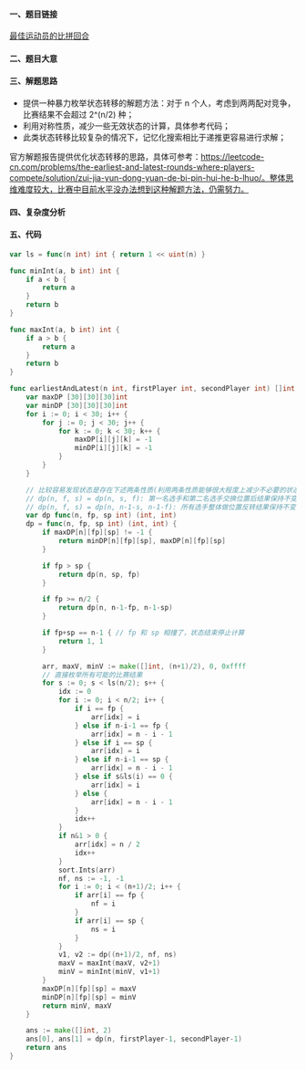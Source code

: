 #### 一、题目链接
[最佳运动员的比拼回合](https://leetcode-cn.com/problems/the-earliest-and-latest-rounds-where-players-compete/)

#### 二、题目大意

#### 三、解题思路
- 提供一种暴力枚举状态转移的解题方法：对于 n 个人，考虑到两两配对竞争，比赛结果不会超过 2^(n/2) 种；
- 利用对称性质，减少一些无效状态的计算，具体参考代码；
- 此类状态转移比较复杂的情况下，记忆化搜索相比于递推更容易进行求解；

官方解题报告提供优化状态转移的思路，具体可参考：https://leetcode-cn.com/problems/the-earliest-and-latest-rounds-where-players-compete/solution/zui-jia-yun-dong-yuan-de-bi-pin-hui-he-b-lhuo/。整体思维难度较大，比赛中目前水平没办法想到这种解题方法，仍需努力。

#### 四、复杂度分析

#### 五、代码
```go
var ls = func(n int) int { return 1 << uint(n) }

func minInt(a, b int) int {
	if a < b {
		return a
	}
	return b
}

func maxInt(a, b int) int {
	if a > b {
		return a
	}
	return b
}

func earliestAndLatest(n int, firstPlayer int, secondPlayer int) []int {
	var maxDP [30][30][30]int
	var minDP [30][30][30]int
	for i := 0; i < 30; i++ {
		for j := 0; j < 30; j++ {
			for k := 0; k < 30; k++ {
				maxDP[i][j][k] = -1
				minDP[i][j][k] = -1
			}
		}
	}

	// 比较容易发现状态是存在下述两条性质(利用两条性质能够很大程度上减少不必要的状态存储)
	// dp(n, f, s) = dp(n, s, f): 第一名选手和第二名选手交换位置后结果保持不变
	// dp(n, f, s) = dp(n, n-1-s, n-1-f): 所有选手整体做位置反转结果保持不变，因为 i <--> n - i - 1
	var dp func(n, fp, sp int) (int, int)
	dp = func(n, fp, sp int) (int, int) {
		if maxDP[n][fp][sp] != -1 {
			return minDP[n][fp][sp], maxDP[n][fp][sp]
		}

		if fp > sp {
			return dp(n, sp, fp)
		}

		if fp >= n/2 {
			return dp(n, n-1-fp, n-1-sp)
		}

		if fp+sp == n-1 { // fp 和 sp 相撞了，状态结束停止计算
			return 1, 1
		}

		arr, maxV, minV := make([]int, (n+1)/2), 0, 0xffff
		// 直接枚举所有可能的比赛结果
		for s := 0; s < ls(n/2); s++ {
			idx := 0
			for i := 0; i < n/2; i++ {
				if i == fp {
					arr[idx] = i
				} else if n-i-1 == fp {
					arr[idx] = n - i - 1
				} else if i == sp {
					arr[idx] = i
				} else if n-i-1 == sp {
					arr[idx] = n - i - 1
				} else if s&ls(i) == 0 {
					arr[idx] = i
				} else {
					arr[idx] = n - i - 1
				}
				idx++
			}
			if n&1 > 0 {
				arr[idx] = n / 2
				idx++
			}
			sort.Ints(arr)
			nf, ns := -1, -1
			for i := 0; i < (n+1)/2; i++ {
				if arr[i] == fp {
					nf = i
				}
				if arr[i] == sp {
					ns = i
				}
			}
			v1, v2 := dp((n+1)/2, nf, ns)
			maxV = maxInt(maxV, v2+1)
			minV = minInt(minV, v1+1)
		}
		maxDP[n][fp][sp] = maxV
		minDP[n][fp][sp] = minV
		return minV, maxV
	}

	ans := make([]int, 2)
	ans[0], ans[1] = dp(n, firstPlayer-1, secondPlayer-1)
	return ans
}
```